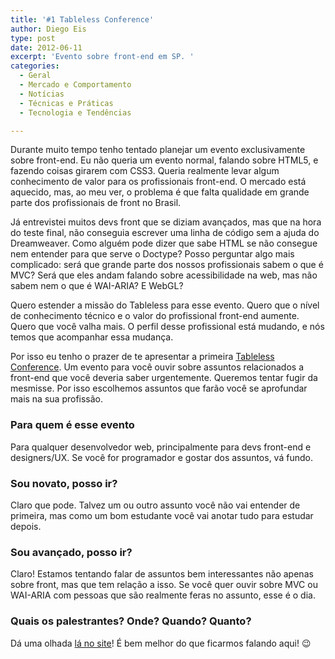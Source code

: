 ```yaml
---
title: '#1 Tableless Conference'
author: Diego Eis
type: post
date: 2012-06-11
excerpt: 'Evento sobre front-end em SP. '
categories:
  - Geral
  - Mercado e Comportamento
  - Notícias
  - Técnicas e Práticas
  - Tecnologia e Tendências

---
```

Durante muito tempo tenho tentado planejar um evento exclusivamente sobre front-end. Eu não queria um evento normal, falando sobre HTML5, e fazendo coisas girarem com CSS3. Queria realmente levar algum conhecimento de valor para os profissionais front-end. O mercado está aquecido, mas, ao meu ver, o problema é que falta qualidade em grande parte dos profissionais de front no Brasil.

Já entrevistei muitos devs front que se diziam avançados, mas que na hora do teste final, não conseguia escrever uma linha de código sem a ajuda do Dreamweaver. Como alguém pode dizer que sabe HTML se não consegue nem entender para que serve o Doctype? Posso perguntar algo mais complicado: será que grande parte dos nossos profissionais sabem o que é MVC? Será que eles andam falando sobre acessibilidade na web, mas não sabem nem o que é WAI-ARIA? E WebGL?

Quero estender a missão do Tableless para esse evento. Quero que o nível de conhecimento técnico e o valor do profissional front-end aumente. Quero que você valha mais. O perfil desse profissional está mudando, e nós temos que acompanhar essa mudança.

Por isso eu tenho o prazer de te apresentar a primeira [Tableless Conference][1]. Um evento para você ouvir sobre assuntos relacionados a front-end que você deveria saber urgentemente. Queremos tentar fugir da mesmisse. Por isso escolhemos assuntos que farão você se aprofundar mais na sua profissão.

### Para quem é esse evento

Para qualquer desenvolvedor web, principalmente para devs front-end e designers/UX. Se você for programador e gostar dos assuntos, vá fundo.

### Sou novato, posso ir?

Claro que pode. Talvez um ou outro assunto você não vai entender de primeira, mas como um bom estudante você vai anotar tudo para estudar depois.

### Sou avançado, posso ir?

Claro! Estamos tentando falar de assuntos bem interessantes não apenas sobre front, mas que tem relação a isso. Se você quer ouvir sobre MVC ou WAI-ARIA com pessoas que são realmente feras no assunto, esse é o dia.

### Quais os palestrantes? Onde? Quando? Quanto?

Dá uma olhada [lá no site][2]! É bem melhor do que ficarmos falando aqui! 😉

 [1]: http://tableless.com.br/tablelessconf "evento sobre front-end"
 [2]: http://tableless.com.br/tablelessconf/
